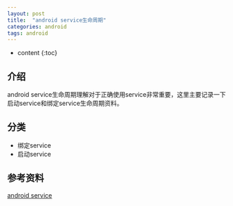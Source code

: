 ```yaml
---
layout: post
title:  "android service生命周期"
categories: android
tags: android
---
```


* content
{:toc}

## 介绍

android service生命周期理解对于正确使用service非常重要，这里主要记录一下
启动service和绑定service生命周期资料。



## 分类

+ 绑定service
+ 启动service

## 参考资料

[android service](https://blog.csdn.net/carson_ho/article/details/53160137)




	






